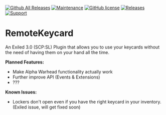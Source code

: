 [![Github All Releases](https://img.shields.io/github/downloads/SebasCapo/RemoteKeycard/total.svg)](https://github.com/SebasCapo/RemoteKeycard/releases) [![Maintenance](https://img.shields.io/badge/Maintained%3F-yes-green.svg)](https://github.com/SebasCapo/RemoteKeycard/graphs/commit-activity) [![GitHub license](https://img.shields.io/github/license/Naereen/StrapDown.js.svg)](https://github.com/SebasCapo/RemoteKeycard/blob/main/LICENSE)
<a href="https://github.com/SebasCapo/RemoteKeycard/releases"><img src="https://img.shields.io/github/v/release/SebasCapo/RemoteKeycard?include_prereleases&label=Release" alt="Releases"></a>
<a href="https://discord.gg/PyUkWTg"><img src="https://img.shields.io/discord/656673194693885975?color=%23aa0000&label=EXILED" alt="Support"></a>

# RemoteKeycard
An Exiled 3.0 (SCP:SL) Plugin that allows you to use your keycards without the need of having them on your hand all the time.

**Planned Features:**
- Make Alpha Warhead functionality actually work
- Further improve API (Events & Extensions)
- ???

**Known Issues:**
- Lockers don't open even if you have the right keycard in your inventory. (Exiled issue, will get fixed soon)
